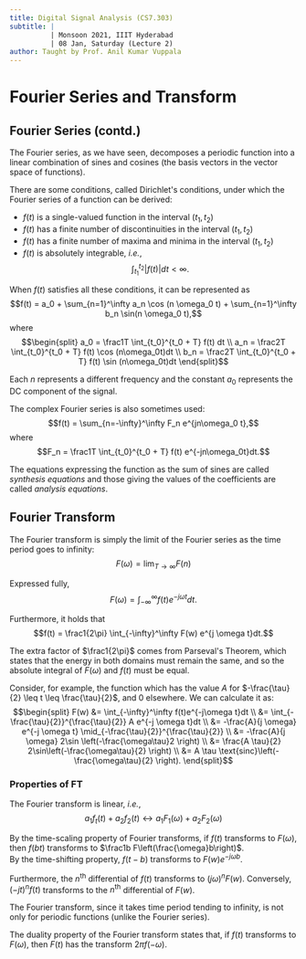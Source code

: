 ```yaml
---
title: Digital Signal Analysis (CS7.303)
subtitle: |
          | Monsoon 2021, IIIT Hyderabad
          | 08 Jan, Saturday (Lecture 2)
author: Taught by Prof. Anil Kumar Vuppala
---
```


# Fourier Series and Transform
## Fourier Series (contd.)
The Fourier series, as we have seen, decomposes a periodic function into a linear combination of sines and cosines (the basis vectors in the vector space of functions).  

There are some conditions, called Dirichlet's conditions, under which the Fourier series of a function can be derived:

* $f(t)$ is a single-valued function in the interval $(t_1, t_2)$
* $f(t)$ has a finite number of discontinuities in the interval $(t_1, t_2)$
* $f(t)$ has a finite number of maxima and minima in the interval $(t_1, t_2)$
* $f(t)$ is absolutely integrable, *i.e.*,
$$\int_{t_1}^{t_2} |f(t)|dt < \infty.$$

When $f(t)$ satisfies all these conditions, it can be represented as
$$f(t) = a_0 + \sum_{n=1}^\infty a_n \cos (n \omega_0 t) + \sum_{n=1}^\infty b_n \sin(n \omega_0 t),$$
where
$$\begin{split}
a_0 = \frac1T \int_{t_0}^{t_0 + T} f(t) dt \\
a_n = \frac2T \int_{t_0}^{t_0 + T} f(t) \cos (n\omega_0t)dt \\
b_n = \frac2T \int_{t_0}^{t_0 + T} f(t) \sin (n\omega_0t)dt \end{split}$$

Each $n$ represents a different frequency and the constant $a_0$ represents the DC component of the signal.  

The complex Fourier series is also sometimes used:
$$f(t) = \sum_{n=-\infty}^\infty F_n e^{jn\omega_0 t},$$
where
$$F_n = \frac1T \int_{t_0}^{t_0 + T} f(t) e^{-jn\omega_0t}dt.$$

The equations expressing the function as the sum of sines are called *synthesis equations* and those giving the values of the coefficients are called *analysis equations*.

## Fourier Transform
The Fourier transform is simply the limit of the Fourier series as the time period goes to infinity:
$$F(\omega) = \lim_{T \to \infty} F(n)$$

Expressed fully,
$$F(\omega) = \int_{-\infty}^\infty f(t) e^{-j\omega t}dt.$$

Furthermore, it holds that
$$f(t) = \frac1{2\pi} \int_{-\infty}^\infty F(w) e^{j \omega t}dt.$$

The extra factor of $\frac1{2\pi}$ comes from Parseval's Theorem, which states that the energy in both domains must remain the same, and so the absolute integral of $F(\omega)$ and $f(t)$ must be equal.  

Consider, for example, the function which has the value $A$ for $-\frac{\tau}{2} \leq t \leq \frac{\tau}{2}$, and 0 elsewhere. We can calculate it as:
$$\begin{split}
F(w) &= \int_{-\infty}^\infty f(t)e^{-j\omega t}dt \\
&= \int_{-\frac{\tau}{2}}^{\frac{\tau}{2}} A e^{-j \omega t}dt \\
&= -\frac{A}{j \omega} e^{-j \omega t} \mid_{-\frac{\tau}{2}}^{\frac{\tau}{2}} \\
&= -\frac{A}{j \omega} 2\sin \left(-\frac{\omega\tau}2 \right) \\
&= \frac{A \tau}{2} 2\sin\left(-\frac{\omega\tau}{2} \right) \\
&= A \tau \text{sinc}\left(-\frac{\omega\tau}{2} \right). \end{split}$$

### Properties of FT
The Fourier transform is linear, *i.e.*,
$$a_1 f_t(t) + a_2 f_2 (t) \leftrightarrow a_1 F_1(\omega) + a_2 F_2 (\omega)$$

By the time-scaling property of Fourier transforms, if $f(t)$ transforms to $F(\omega)$, then $f(bt)$ transforms to $\frac1b F\left(\frac{\omega}b\right)$.  
By the time-shifting property, $f(t-b)$ transforms to $F(w) e^{-j\omega b}$.  

Furthermore, the $n^\text{th}$ differential of $f(t)$ transforms to $(j\omega)^nF(w)$. Conversely, $(-jt)^nf(t)$ transforms to the $n^\text{th}$ differential of $F(w)$.  

The Fourier transform, since it takes time period tending to infinity, is not only for periodic functions (unlike the Fourier series).  

The duality property of the Fourier transform states that, if $f(t)$ transforms to $F(\omega)$, then $F(t)$ has the transform $2\pi f(-\omega)$.
